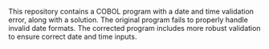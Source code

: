 This repository contains a COBOL program with a date and time validation error, along with a solution.  The original program fails to properly handle invalid date formats. The corrected program includes more robust validation to ensure correct date and time inputs.